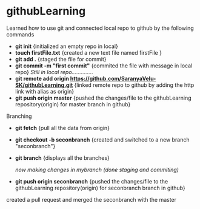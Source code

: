 # githubLearning
Learned how to use git and connected local repo to github by the following commands

- **git init**  {initialized an empty repo in local}
- **touch firstFile.txt** {created a new text file named firstFile }
- **git add .** {staged the file for commit}
- **git commit -m "first commit"** {commited the file with message in local repo} *Still in local repo..............*
- **git remote add origin https://github.com/SaranyaVelu-SK/githubLearning.git** {linked remote repo to github by adding the http link with alias as origin}
- **git push origin master** {pushed the changes/file to the githubLearning repository(origin) for master branch in github}

Branching

- **git fetch** {pull all the data from origin}
- **git checkout -b seconbranch** {created and switched to a new branch "seconbranch"}
- **git branch** {displays all the branches}
  
     *now making changes in mybranch (done staging and commiting)*
 
- **git push origin seconbranch** {pushed the changes/file to the githubLearning repository(origin) for seconbranch branch in github}

created a pull request and merged the seconbranch with the master 
